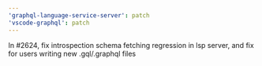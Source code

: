 ```yaml
---
'graphql-language-service-server': patch
'vscode-graphql': patch
---
```


In #2624, fix introspection schema fetching regression in lsp server, and fix for users writing new .gql/.graphql files
